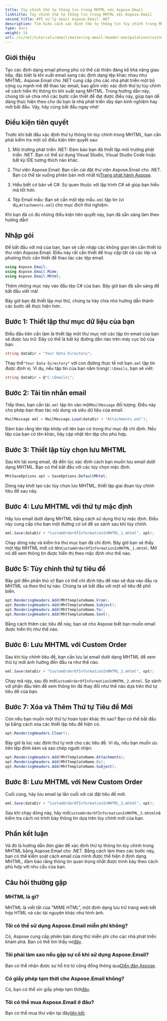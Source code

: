 ```yaml
---
title: Tùy chỉnh thứ tự thông tin trong MHTML với Aspose.Email
linktitle: Tùy chỉnh thứ tự thông tin trong MHTML với Aspose.Email
second_title: API xử lý email Aspose.Email .NET
description: Tìm hiểu cách xác định thứ tự thông tin tùy chỉnh trong MHTML bằng Aspose.Email cho .NET trong hướng dẫn từng bước này.
type: docs
weight: 14
url: /vi/net/tutorials/email/mastering-email-header-manipulation/custom-order-of-information-in-mhtml/
---
```

## Giới thiệu

Tạo các định dạng email phong phú có thể cải thiện đáng kể khả năng giao tiếp, đặc biệt là khi xuất email sang các định dạng tệp khác nhau như MHTML. Aspose.Email cho .NET cung cấp cho các nhà phát triển một bộ công cụ mạnh mẽ để thao tác email, bao gồm việc xác định thứ tự tùy chỉnh về cách hiển thị thông tin khi xuất sang MHTML. Trong hướng dẫn này, chúng tôi sẽ chia nhỏ các bước cần thiết để đạt được điều này, giúp bạn dễ dàng thực hiện theo cho dù bạn là nhà phát triển dày dạn kinh nghiệm hay mới bắt đầu. Vậy, hãy cùng bắt đầu ngay nhé!

## Điều kiện tiên quyết

Trước khi bắt đầu xác định thứ tự thông tin tùy chỉnh trong MHTML, bạn cần phải kiểm tra một số điều kiện tiên quyết sau:

1. Môi trường phát triển .NET: Đảm bảo bạn đã thiết lập môi trường phát triển .NET. Bạn có thể sử dụng Visual Studio, Visual Studio Code hoặc bất kỳ IDE tương thích nào khác.

2.  Thư viện Aspose.Email: Bạn cần cài đặt thư viện Aspose.Email cho .NET. Bạn có thể tải xuống phiên bản mới nhất từ[Trang phát hành Aspose](https://releases.aspose.com/email/net/).

3. Hiểu biết cơ bản về C#: Sự quen thuộc với lập trình C# sẽ giúp bạn hiểu mã tốt hơn.

4.  Tệp Email mẫu: Bạn sẽ cần một tệp mẫu`.eml` tập tin (ví dụ,`Attachments.eml`) cho mục đích thử nghiệm.

Khi bạn đã có đủ những điều kiện tiên quyết này, bạn đã sẵn sàng làm theo hướng dẫn!

## Nhập gói

Để bắt đầu với mã của bạn, bạn sẽ cần nhập các không gian tên cần thiết từ thư viện Aspose.Email. Điều này rất cần thiết để truy cập tất cả các lớp và phương thức cần thiết để thao tác các tệp email.

```csharp
using Aspose.Email;
using Aspose.Email.Mime;
using Aspose.Email.Mhtml;
```

Thêm những mục này vào đầu tệp C# của bạn. Bây giờ bạn đã sẵn sàng để bắt đầu viết mã!

Bây giờ bạn đã thiết lập mọi thứ, chúng ta hãy chia nhỏ hướng dẫn thành các bước dễ thực hiện hơn.

## Bước 1: Thiết lập thư mục dữ liệu của bạn

Điều đầu tiên cần làm là thiết lập một thư mục nơi các tập tin email của bạn sẽ được lưu trữ. Đây có thể là bất kỳ đường dẫn nào trên máy cục bộ của bạn.

```csharp
string dataDir = "Your Data Directory";
```

 Thay thế`"Your Data Directory"` với con đường thực tế nơi bạn`.eml` tập tin được định vị. Ví dụ, nếu tập tin của bạn nằm trong`C:\Emails`, bạn sẽ viết:

```csharp
string dataDir = @"C:\Emails\";
```

## Bước 2: Tải tin nhắn email

Tiếp theo, bạn cần tải`.eml` tập tin vào một`MailMessage` đối tượng. Điều này cho phép bạn thao tác nội dung và siêu dữ liệu của email.

```csharp
MailMessage eml = MailMessage.Load(dataDir + "Attachments.eml");
```

Đảm bảo rằng tên tệp khớp với tên bạn có trong thư mục đã chỉ định. Nếu tệp của bạn có tên khác, hãy cập nhật tên tệp cho phù hợp.

## Bước 3: Thiết lập tùy chọn lưu MHTML

Sau khi tải xong email, đã đến lúc xác định cách bạn muốn lưu email dưới dạng MHTML. Bạn có thể bắt đầu với các tùy chọn mặc định.

```csharp
MhtSaveOptions opt = SaveOptions.DefaultMhtml;
```

Dòng này khởi tạo các tùy chọn lưu MHTML, thiết lập giai đoạn tùy chỉnh tiêu đề sau này.

## Bước 4: Lưu MHTML với thứ tự mặc định

Hãy lưu email dưới dạng MHTML bằng cách sử dụng thứ tự mặc định. Điều này cung cấp cho bạn một đường cơ sở để so sánh sau khi tùy chỉnh.

```csharp
eml.Save(dataDir + "CustomOrderOfInformationInMHTML_1.mhtml", opt);
```

 Chạy dòng này và kiểm tra thư mục bạn đã chỉ định. Bây giờ bạn sẽ thấy một tệp MHTML mới có tên`CustomOrderOfInformationInMHTML_1.mhtml`. Mở nó để xem thông tin được hiển thị theo mặc định như thế nào.

## Bước 5: Tùy chỉnh thứ tự tiêu đề

Bây giờ đến phần thú vị! Bạn có thể chỉ định tiêu đề nào sẽ đưa vào đầu ra MHTML và theo thứ tự nào. Chúng ta sẽ bắt đầu với một số tiêu đề phổ biến.

```csharp
opt.RenderingHeaders.Add(MhtTemplateName.From);
opt.RenderingHeaders.Add(MhtTemplateName.Subject);
opt.RenderingHeaders.Add(MhtTemplateName.To);
opt.RenderingHeaders.Add(MhtTemplateName.Sent);
```

Bằng cách thêm các tiêu đề này, bạn sẽ cho Aspose biết bạn muốn email được hiển thị như thế nào.

## Bước 6: Lưu MHTML với Custom Order

Sau khi tùy chỉnh tiêu đề, bạn cần lưu lại email dưới dạng MHTML để xem thứ tự mới ảnh hưởng đến đầu ra như thế nào.

```csharp
eml.Save(dataDir + "CustomOrderOfInformationInMHTML_2.mhtml", opt);
```

 Chạy mã này, sau đó mở`CustomOrderOfInformationInMHTML_2.mhtml`. So sánh với phần đầu tiên để xem thông tin đã thay đổi như thế nào dựa trên thứ tự tiêu đề của bạn.

## Bước 7: Xóa và Thêm Thứ tự Tiêu đề Mới

Còn nếu bạn muốn một thứ tự hoàn toàn khác thì sao? Bạn có thể bắt đầu lại bằng cách xóa các thiết lập tiêu đề hiện có.

```csharp
opt.RenderingHeaders.Clear();
```

Bây giờ là lúc xác định thứ tự mới cho các tiêu đề. Ví dụ, nếu bạn muốn ưu tiên tệp đính kèm và sao chép người nhận:

```csharp
opt.RenderingHeaders.Add(MhtTemplateName.Attachments);
opt.RenderingHeaders.Add(MhtTemplateName.Cc);
opt.RenderingHeaders.Add(MhtTemplateName.Subject);
```

## Bước 8: Lưu MHTML với New Custom Order

Cuối cùng, hãy lưu email lại lần cuối với cài đặt tiêu đề mới.

```csharp
eml.Save(dataDir + "CustomOrderOfInformationInMHTML_3.mhtml", opt);
```

 Sau khi chạy dòng này, hãy mở`CustomOrderOfInformationInMHTML_3.mhtml`và kiểm tra cách nó trình bày thông tin dựa trên tùy chỉnh mới của bạn.

## Phần kết luận

Và đó là hướng dẫn đơn giản để xác định thứ tự thông tin tùy chỉnh trong MHTML bằng Aspose.Email cho .NET. Bằng cách làm theo các bước này, bạn có thể kiểm soát cách email của mình được thể hiện ở định dạng MHTML, đảm bảo rằng thông tin quan trọng nhất được trình bày theo cách phù hợp với nhu cầu của bạn. 

## Câu hỏi thường gặp

### MHTML là gì?
MHTML là viết tắt của "MIME HTML", một định dạng lưu trữ trang web kết hợp HTML và các tài nguyên khác như hình ảnh.

### Tôi có thể sử dụng Aspose.Email miễn phí không?
 Có, Aspose cung cấp phiên bản dùng thử miễn phí cho các nhà phát triển khám phá. Bạn có thể tìm thấy nó[đây](https://releases.aspose.com/).

### Tôi phải làm sao nếu gặp sự cố khi sử dụng Aspose.Email?
 Bạn có thể nhận được sự hỗ trợ từ cộng đồng thông qua[Diễn đàn Aspose](https://forum.aspose.com/c/email/12/).

### Có giấy phép tạm thời cho Aspose.Email không?
 Có, bạn có thể xin giấy phép tạm thời[đây](https://purchase.aspose.com/temporary-license/).

### Tôi có thể mua Aspose.Email ở đâu?
 Bạn có thể mua thư viện tại đây[liên kết](https://purchase.aspose.com/buy).